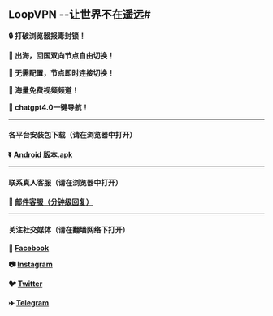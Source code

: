 ## LoopVPN --让世界不在遥远#

**:lock: 打破浏览器报毒封锁！**

**:satellite: 出海，回国双向节点自由切换！**

**:rocket: 无需配置，节点即时连接切换！**

**:green_book: 海量免费视频频道！**

**:man: chatgpt4.0一键导航！**

- - - -
#### 各平台安装包下载（请在浏览器中打开）

**:arrow_double_down: [Android 版本.apk](https://www.loopvpn.top/download/loop.apk)**


- - - -
#### 联系真人客服（请在浏览器中打开）

**:e-mail: [邮件客服（分钟级回复）](mailto:service@loopvpn.net)**
- - - -
#### 关注社交媒体（请在翻墙网络下打开）
**:couple: [Facebook](https://www.facebook.com/profile.php?id=61551350251614&mibextid=ZbWKwL)** 

**:camera: [Instagram](https://www.instagram.com/loop_vpn/)**

**:bird: [Twitter](https://twitter.com/LOOP_VPN)** 

**:airplane: [Telegram](https://t.me/loopvpnalwaysonline)**
###
